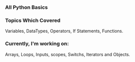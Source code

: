 ### All Python Basics ###

### Topics Which Covered ###
Variables, DataTypes, Operators, If Statements, Functions.

### Currently, I'm working on:
Arrays, Loops, Inputs, scopes, Switchs, Iterators and Objects.
